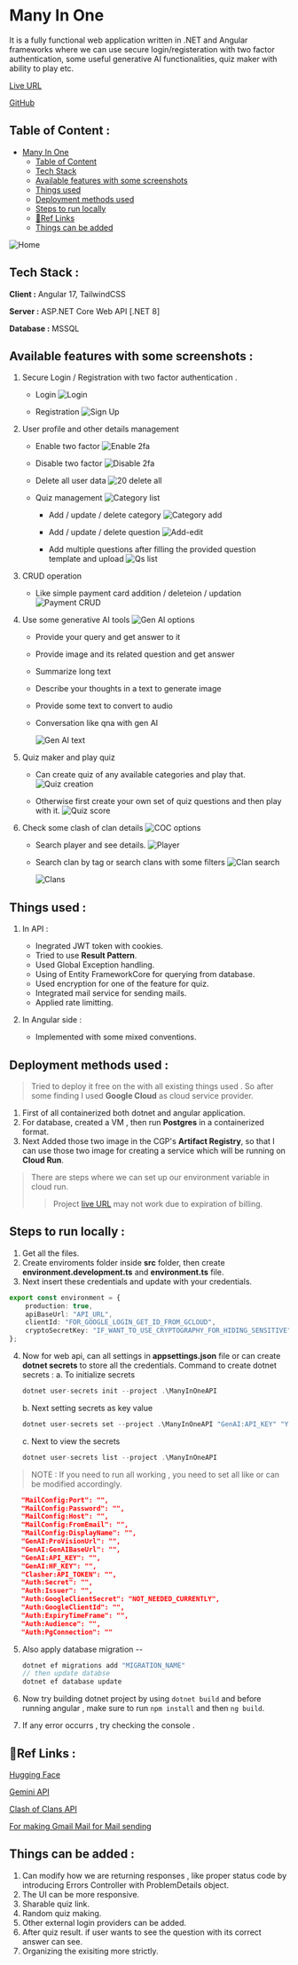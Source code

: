 # Many In One

It is a fully functional web application written in .NET and Angular frameworks where we can use secure login/registeration with two factor authentication, some useful generative AI functionalities, quiz maker with ability to play etc. 

[Live URL](https://manyinone-gq6db2ujvq-ue.a.run.app)

[GitHub](https://github.com/anikdakua03/Many-In-One)

## Table of Content : 

- [Many In One](#many-in-one)
  - [Table of Content](#table-of-content-)
  - [Tech Stack](#tech-stack-)
  - [Available features with some screenshots](#available-features-with-some-screenshots-)
  - [Things used](#things-used-)
  - [Deployment methods used](#deployment-methods-used-)
  - [Steps to run locally](#steps-to-run-locally-)
  - [🔗Ref Links](#ref-links-)
  - [Things can be added](#things-can-be-added-)

![Home](https://github.com/anikdakua03/Many-In-One/assets/83277115/cf3d5889-0e88-4350-ab4e-060366b94671)


## Tech Stack :

**Client :** Angular 17, TailwindCSS

**Server :** ASP.NET Core Web API [.NET 8]

**Database :** MSSQL

## Available features with some screenshots :

1. Secure Login / Registration with two factor authentication .
    - Login
      ![Login](https://github.com/anikdakua03/Many-In-One/assets/83277115/dbfb6751-0b5a-479e-8eb7-a4c5c8c6a9b1)

    - Registration
      ![Sign Up](https://github.com/anikdakua03/Many-In-One/assets/83277115/641007b9-e99b-4ca3-ac38-1f138f0371c7)

    
2. User profile and other details management
    - Enable two factor
      ![Enable 2fa](https://github.com/anikdakua03/Many-In-One/assets/83277115/02972a85-12e6-4b99-ab36-1a482f695772)
      
    - Disable two factor
      ![Disable 2fa](https://github.com/anikdakua03/Many-In-One/assets/83277115/153ef762-ec7a-4d96-9a46-e0b0f06dfafc)

    - Delete all user data
      ![20  delete all](https://github.com/anikdakua03/Many-In-One/assets/83277115/4a707976-7864-4dfa-a210-c96caef12baf)

    - Quiz management
       ![Category list](https://github.com/anikdakua03/Many-In-One/assets/83277115/7b94e9d4-42de-4aeb-96cc-c1637e19de6e)

        - Add / update / delete category
           ![Category add](https://github.com/anikdakua03/Many-In-One/assets/83277115/0f72e131-a49d-4780-a100-bab8318aab5a)

        - Add / update / delete question
          ![Add-edit](https://github.com/anikdakua03/Many-In-One/assets/83277115/204ee3b4-f7d4-41a1-a293-483026c6d9fd)

        - Add multiple questions after filling the provided question template and upload
          ![Qs list](https://github.com/anikdakua03/Many-In-One/assets/83277115/84e7c819-c42c-43ec-ac3d-6ac33dadd11c)

4. CRUD operation 
    - Like simple payment card addition / deleteion / updation
      ![Payment CRUD](https://github.com/anikdakua03/Many-In-One/assets/83277115/420eb72c-2674-499b-aae8-39fc1c13e006)


5. Use some generative AI tools
   ![Gen AI options](https://github.com/anikdakua03/Many-In-One/assets/83277115/6c04123d-6f2e-49d5-ab8c-17bcbdd70507)

    - Provide your query and get answer to it
    - Provide image and its related question and get answer
    - Summarize long text
    - Describe your thoughts in a text to generate image
    - Provide some text to convert to audio
    - Conversation like qna with gen AI
      
      ![Gen AI text](https://github.com/anikdakua03/Many-In-One/assets/83277115/778c1892-7926-4c6c-a9aa-73d278ee0bb1)


7. Quiz maker and play quiz 
    - Can create quiz of any available categories and play that.
      ![Quiz creation](https://github.com/anikdakua03/Many-In-One/assets/83277115/63b7cefd-50bb-464d-b466-3e1a8a396cde)

    - Otherwise first create your own set of quiz questions and then play with it.
      ![Quiz score](https://github.com/anikdakua03/Many-In-One/assets/83277115/3e76401a-3a44-428e-a4e5-bc0f6aa71e8c)

8. Check some clash of clan details
   ![COC options](https://github.com/anikdakua03/Many-In-One/assets/83277115/9ec79672-4b43-443d-8935-523a5488cf01)

    - Search player and see details.
      ![Player](https://github.com/anikdakua03/Many-In-One/assets/83277115/9e4c4661-4acc-4f2b-b476-7e6ea024b1fc)

    - Search clan by tag or search clans with some filters 
      ![Clan search](https://github.com/anikdakua03/Many-In-One/assets/83277115/a1c61462-bf4c-45bf-8b0a-b02da3afb1b7)
      
      ![Clans](https://github.com/anikdakua03/Many-In-One/assets/83277115/a445ac6d-8a4c-4e66-a323-3acaefc2b471)


## Things used :

1. In API :
    - Inegrated JWT token with cookies.
    - Tried to use **Result Pattern**.
    - Used Global Exception handling.
    - Using of Entity FrameworkCore for querying from database.
    - Used encryption for one of the feature for quiz.
    - Integrated mail service for sending mails. 
    - Applied rate limitting.

2. In Angular side :
    - Implemented with some mixed conventions.

## Deployment methods used :

> Tried to deploy it free on the with all existing things used . So after some finding I used **Google Cloud** as cloud service provider.
1. First of all containerized both dotnet and angular application.
2. For database, created a VM , then run **Postgres** in a containerized format.
3. Next Added those two image in the CGP's **Artifact Registry**, so that I can use those two image for creating a service which will be running on **Cloud Run**.

> There are steps where we can set up our environment variable in cloud run.
> > Project [live URL](https://manyinone-gq6db2ujvq-ue.a.run.app) may not work due to expiration of billing.

## Steps to run locally :

1. Get all the files.
2. Create enviroments folder inside **src** folder, then create **environment.development.ts** and **environment.ts** file.
3. Next insert these credentials and update with your credentials.
```ts
export const environment = {
    production: true,
    apiBaseUrl: "API_URL", 
    clientId: "FOR_GOOGLE_LOGIN_GET_ID_FROM_GCLOUD",
    cryptoSecretKey: "IF_WANT_TO_USE_CRYPTOGRAPHY_FOR_HIDING_SENSITIVE"
};
```
4. Now for web api, can all settings in **appsettings.json** file or can create **dotnet secrets** to store all the credentials.
Command to create dotnet secrets :
    a. To initialize secrets
    ```cs
    dotnet user-secrets init --project .\ManyInOneAPI
    ```
    b. Next setting secrets as key value
    ```cs
    dotnet user-secrets set --project .\ManyInOneAPI "GenAI:API_KEY" "YOUR_API_KEY"
    ```
    c. Next to view the secrets
    ```cs
    dotnet user-secrets list --project .\ManyInOneAPI
    ```
 > NOTE : If you need to run all working , you need to set all like or can be modified accordingly.
 ```json
    "MailConfig:Port": "",
    "MailConfig:Password": "",
    "MailConfig:Host": "",
    "MailConfig:FromEmail": "",
    "MailConfig:DisplayName": "",
    "GenAI:ProVisionUrl": "",
    "GenAI:GenAIBaseUrl": "",
    "GenAI:API_KEY": "",
    "GenAI:HF_KEY": "",
    "Clasher:API_TOKEN": "",
    "Auth:Secret": "",
    "Auth:Issuer": "",
    "Auth:GoogleClientSecret": "NOT_NEEDED_CURRENTLY",
    "Auth:GoogleClientId": "",
    "Auth:ExpiryTimeFrame": "",
    "Auth:Audience": "",
    "Auth:PgConnection": ""
 ```

5. Also apply database migration --
   ```cs
   dotnet ef migrations add "MIGRATION_NAME"
   // then update databse
   dotnet ef database update
   ```
7. Now try building dotnet project by using `dotnet build` and before running angular , make sure to run `npm install` and then `ng build`.

8. If any error occurrs , try checking the console .


## 🔗Ref Links :
[Hugging Face](https://huggingface.co/inference-api/serverless)

[Gemini API](https://aistudio.google.com/app/apikey)

[Clash of Clans API](https://aistudio.google.com/app/apikey)

[For making Gmail Mail for Mail sending](https://myaccount.google.com/apppasswords)

<a name="canBeAdded"></a>

## Things can be added :
1. Can modify how we are returning responses , like proper status code by introducing Errors Controller with ProblemDetails object.
2. The UI can be more responsive.
3. Sharable quiz link.
4. Random quiz making.
5. Other external login providers can be added.
6. After quiz result. if user wants to see the question with its correct answer can see.
7. Organizing the exisiting more strictly.
